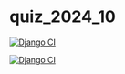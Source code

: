 # quiz_2024_10

[![Django CI](https://github.com/mikolaz27/quiz_2024_10/actions/workflows/django-ci.yml/badge.svg)](https://github.com/mikolaz27/quiz_2024_10/actions/workflows/django-ci.yml)

[![Django CI](https://github.com/mikolaz27/quiz_2024_10/actions/workflows/django-ci.yml/badge.svg?event=public)](https://github.com/mikolaz27/quiz_2024_10/actions/workflows/django-ci.yml)